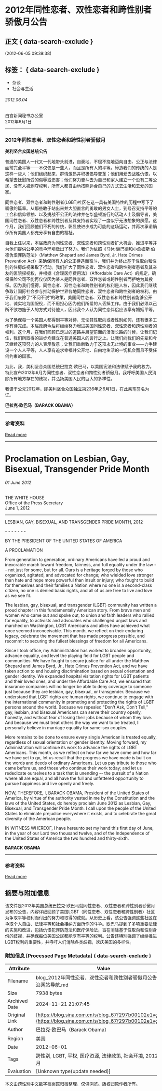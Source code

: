 # 2012年同性恋者、双性恋者和跨性别者骄傲月公告

## 正文 { data-search-exclude }


(2012-06-05 09:39:38)

## 标签： { data-search-exclude }

- 杂谈
- 社会与生活

###### 2012.06.04

白宫新闻秘书办公室  
2012年6月1日

---

### 2012年同性恋者、双性恋者和跨性别者骄傲月

**美利坚合众国总统公告**

普通的美国人一代又一代地带头前进，自豪地、不屈不挠地迈向自由、公正与法律面前完全平等——不仅仅是一些人，而且是所有人的平等。缔造我们的传统的人是这样一些人：他们组织起来、群情激昂并积极倡导变革；他们用爱去战胜仇恨，以希望去抚慰所受的侮辱或伤害；他们努力奋斗去为自己和家人建立一个没有二等公民、没有人被剥夺权利，所有人都自由地按照适合自己的方式去生活和去爱的国家。

同性恋者、双性恋者和跨性别者(LGBT)社区在这一具有美国特性的历程中写下了骄傲的篇章。从那些敢于站出来并大胆直言的勇敢的男女人士，到号召支持平等的工会和信仰领袖、以及挑战不公正的法律并在华盛顿游行的活动人士及倡导者，美国同性恋者、双性恋者和跨性别者及其支持者实现了一度似乎无法想象的夙愿。这个月，我们回顾他们不朽的传统，彰显使进步成为可能的这场运动，并再次承诺确保所有美国人都充分享有自由的福祉。

自我上任以来，本届政府为同性恋者、双性恋者和跨性别者扩大机会、推进平等并为他们提供公平的竞争环境做出了努力。我们为依照《马休‧谢巴德和小詹姆斯·伯德仇恨罪防范法》（Matthew Shepard and James Byrd, Jr. Hate Crimes Prevention Act）来确保所有人的公正待遇而奋斗，我们并为终止基于性取向和性别的住房歧视采取了行动。我们扩大了同性恋者、双性恋者和跨性别者患者及其亲友的医院探视权，并根据《合理医疗费用法》（Affordable Care Act）的规定，确保保险公司不能再仅仅因为某人是同性恋者、双性恋者或跨性别者而拒绝为其投保。因为我们懂得，同性恋者、双性恋者和跨性别者的权利是人权，因此我们继续争取让国际社会参与推动保护世界各地同性恋者、双性恋者和跨性别者的权利。由于我们废除了“不问不说”的政策，美国同性恋者、双性恋者和跨性别者能够公开地、诚实地为国服役，而不用担心因为他们所爱的人丢掉工作。由于我们必须以己所不欲勿施于人的方式对待他人，因此我个人认为同性恋伴侣应该享有婚姻平等。

为了确保每一个美国人都得到平等对待，无论其性取向或者性别如何，还有很多工作有待完成。本届政府今后将继续努力增进美国同性恋者、双性恋者和跨性别者的权利。这个月，在我们回顾已走过的道路并展望前面的漫漫长路的时候，让我们记住，我们所取得的进步均建立在普通美国人的言行之上。让我们向我们的先辈和今天继续这项努力的人表示敬意；让我们重新致力于这项永无止境的事业——力争建设一个人人平等，人人享有追求幸福并公开地、自由地生活的一切机会而且不受任何约束的国家。

为此，我，美利坚合众国总统巴拉克·欧巴马，以美国宪法和法律赋予我的权力，特此宣布2012年6月为同性恋者、双性恋者和跨性别者骄傲月。我呼吁美国人民消除所有地方存在的歧视，并弘扬美国人民的巨大的多样性。

我谨于公元2012年，即美利坚合众国独立第236年之6月1日，在此亲笔签名为证。

**巴拉克·欧巴马（BARACK OBAMA）**

---

### 参考资料

[Read more](http://iipdigital.usembassy.gov/st/chinese/texttrans/2012/06/201206046776.html#ixzz1wsYQ8Mip)

---

# Proclamation on Lesbian, Gay, Bisexual, Transgender Pride Month

###### 01 June 2012

THE WHITE HOUSE  
Office of the Press Secretary  
June 1, 2012

---

LESBIAN, GAY, BISEXUAL, AND TRANSGENDER PRIDE MONTH, 2012

\- - - - - - -

BY THE PRESIDENT OF THE UNITED STATES OF AMERICA

A PROCLAMATION

From generation to generation, ordinary Americans have led a proud and inexorable march toward freedom, fairness, and full equality under the law -- not just for some, but for all. Ours is a heritage forged by those who organized, agitated, and advocated for change; who wielded love stronger than hate and hope more powerful than insult or injury; who fought to build for themselves and their families a Nation where no one is a second-class citizen, no one is denied basic rights, and all of us are free to live and love as we see fit.

The lesbian, gay, bisexual, and transgender (LGBT) community has written a proud chapter in this fundamentally American story. From brave men and women who came out and spoke out, to union and faith leaders who rallied for equality, to activists and advocates who challenged unjust laws and marched on Washington, LGBT Americans and allies have achieved what once seemed inconceivable. This month, we reflect on their enduring legacy, celebrate the movement that has made progress possible, and recommit to securing the fullest blessings of freedom for all Americans.

Since I took office, my Administration has worked to broaden opportunity, advance equality, and level the playing field for LGBT people and communities. We have fought to secure justice for all under the Matthew Shepard and James Byrd, Jr., Hate Crimes Prevention Act, and we have taken action to end housing discrimination based on sexual orientation and gender identity. We expanded hospital visitation rights for LGBT patients and their loved ones, and under the Affordable Care Act, we ensured that insurance companies will no longer be able to deny coverage to someone just because they are lesbian, gay, bisexual, or transgender. Because we understand that LGBT rights are human rights, we continue to engage with the international community in promoting and protecting the rights of LGBT persons around the world. Because we repealed "Don't Ask, Don't Tell," gay, lesbian, and bisexual Americans can serve their country openly, honestly, and without fear of losing their jobs because of whom they love. And because we must treat others the way we want to be treated, I personally believe in marriage equality for same-sex couples.

More remains to be done to ensure every single American is treated equally, regardless of sexual orientation or gender identity. Moving forward, my Administration will continue its work to advance the rights of LGBT Americans. This month, as we reflect on how far we have come and how far we have yet to go, let us recall that the progress we have made is built on the words and deeds of ordinary Americans. Let us pay tribute to those who came before us, and those who continue their work today; and let us rededicate ourselves to a task that is unending -- the pursuit of a Nation where all are equal, and all have the full and unfettered opportunity to pursue happiness and live openly and freely.

NOW, THEREFORE, I, BARACK OBAMA, President of the United States of America, by virtue of the authority vested in me by the Constitution and the laws of the United States, do hereby proclaim June 2012 as Lesbian, Gay, Bisexual, and Transgender Pride Month. I call upon the people of the United States to eliminate prejudice everywhere it exists, and to celebrate the great diversity of the American people.

IN WITNESS WHEREOF, I have hereunto set my hand this first day of June, in the year of our Lord two thousand twelve, and of the Independence of the United States of America the two hundred and thirty-sixth.

**BARACK OBAMA**

---

### 参考资料

[Read more](http://iipdigital.usembassy.gov/st/english/texttrans/2012/06/201206016693.html#ixzz1wsYRo99R)

## 摘要与附加信息

<!-- tcd_abstract -->
该文件是2012年美国总统巴拉克·欧巴马就同性恋者、双性恋者和跨性别者骄傲月发布的公告，内容详细回顾了美国LGBT（同性恋者、双性恋者和跨性别者）社区为争取平等权利而付出的努力和取得的成就。从历史上看，该公告强调这些社区在争取个人自由、法律平等和社会接纳方面所作的斗争。欧巴马提到了多项重要法律的实施和改进，包括仇恨犯罪防范法和医疗保险法，旨在消除基于性取向和性别身份的歧视，并确保每位美国公民都能享有平等的权利。公告还特别强调了继续推进LGBT权利的重要性，并呼吁人们消除各类歧视，欢庆美国的多样性。
<!-- tcd_abstract_end -->

### 附加信息 [Processed Page Metadata] { data-search-exclude }

| Attribute       | Value                                  |
|-----------------|----------------------------------------|
| Filename        | blog_2012年同性恋者、双性恋者和跨性别者骄傲月公告_-_新浪网站导航.md                             |
| Size            | 7938 bytes                           |
| Archived Date   | 2024-11-21 21:07:45                             |
| Original Link   | [https://blog.sina.com.cn/s/blog_67f297b00102e1vg.html](https://blog.sina.com.cn/s/blog_67f297b00102e1vg.html)                       |
| Author          | 巴拉克·欧巴马（Barack Obama）                               |
| Region          | 美国                               |
| Date            | 2012-06-01                                 |
| Tags            | 跨性别, LGBT, 平权, 医疗资源, 法律政策, 社会环境, 2012骄傲月                                 |
| Evaluation            | [Unknown type(update needed)]                                 |
<!-- tcd_table_end -->

本文由跨性别中文数字档案馆归档整理，仅供浏览。版权归原作者所有。
